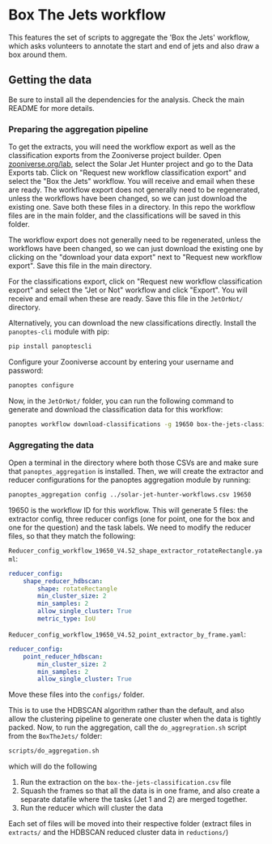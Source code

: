 # Box The Jets workflow

This features the set of scripts to aggregate the 'Box the Jets' workflow, 
which asks volunteers to annotate the start and end of jets and also draw a box around them.

## Getting the data

Be sure to install all the dependencies for the analysis. Check the main README for more details.

### Preparing the aggregation pipeline
To get the extracts, you will need the workflow export as well as the classification exports from the Zooniverse project builder. Open [zooniverse.org/lab](https://www.zooniverse.org/lab), select the Solar Jet Hunter project and go to the Data Exports tab. Click on "Request new workflow classification export" and select the "Box the Jets" workflow. You will receive and email when these are ready. The workflow export does not generally need to be regenerated, unless the workflows have been changed, so we can just download the existing one. Save both these files in a directory. In this repo the workflow files are in the main folder, and the classifications will be saved in this folder. 

The workflow export does not generally need to be regenerated, unless the workflows have been changed, so we can just download the existing one by clicking on the "download your data export" next to "Request new workflow export". Save this file in the main directory.

For the classifications export, click on "Request new workflow classification export" and select the "Jet or Not" workflow and click "Export". You will receive and email when these are ready. Save this file in the `JetOrNot/` directory.

Alternatively, you can download the new classifications directly. Install the `panoptes-cli` module with pip:
```bash
pip install panoptescli
```

Configure your Zooniverse account by entering your username and password:
```bash
panoptes configure
```

Now, in the `JetOrNot/` folder, you can run the following command to generate and download the classification data for this workflow:
```bash
panoptes workflow download-classifications -g 19650 box-the-jets-classifications.csv
```

### Aggregating the data
Open a terminal in the directory where both those CSVs are and make sure that `panoptes_aggregation` is installed. Then, we will create the extractor and reducer configurations for the panoptes aggregation module by running:
```bash
panoptes_aggregation config ../solar-jet-hunter-workflows.csv 19650
```

19650 is the workflow ID for this workflow. This will generate 5 files: the extractor config, three reducer configs (one for point, one for the box and one for the question) and the task labels. We need to modify the reducer files, so that they match the following:

`Reducer_config_workflow_19650_V4.52_shape_extractor_rotateRectangle.yaml`:
```yaml
reducer_config:
    shape_reducer_hdbscan:
        shape: rotateRectangle
        min_cluster_size: 2
        min_samples: 2
        allow_single_cluster: True
        metric_type: IoU
```


`Reducer_config_workflow_19650_V4.52_point_extractor_by_frame.yaml`:
```yaml
reducer_config:
    point_reducer_hdbscan: 
        min_cluster_size: 2
        min_samples: 2
        allow_single_cluster: True
```

Move these files into the `configs/` folder. 

This is to use the HDBSCAN algorithm rather than the default, and also allow the clustering pipeline to generate one cluster when the data is tightly packed. Now, to run the aggregation, call the `do_aggregration.sh` script from the `BoxTheJets/` folder:

```bash
scripts/do_aggregation.sh
```

which will do the following

1. Run the extraction on the `box-the-jets-classification.csv` file
2. Squash the frames so that all the data is in one frame, and also create a separate datafile where the tasks (Jet 1 and 2) are merged together.
3. Run the reducer which will cluster the data 

Each set of files will be moved into their respective folder (extract files in `extracts/` and the HDBSCAN 
reduced cluster data in `reductions/`)
